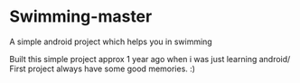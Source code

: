 # Swimming-master
A simple android project which helps you in swimming
 
Built this simple project approx 1 year ago when i was just learning android/
First project always have some good memories. :)
